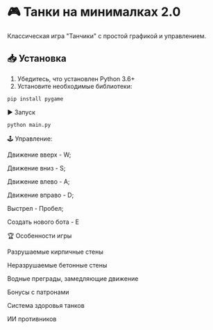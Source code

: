 # 🎮 Танки на минималках 2.0

Классическая игра "Танчики" с простой графикой и управлением.

## 📥 Установка
1. Убедитесь, что установлен Python 3.6+
2. Установите необходимые библиотеки:
```bash
pip install pygame
```
▶️ Запуск
```bash
python main.py
```
🕹️ Управление:

Движение вверх - W;

Движение вниз - S;

Движение влево	- A;

Движение вправо	- D;

Выстрел	- Пробел;

Создать нового бота	- E


🏆 Особенности игры

Разрушаемые кирпичные стены

Неразрушаемые бетонные стены

Водные преграды, замедляющие движение

Бонусы с патронами

Система здоровья танков

ИИ противников